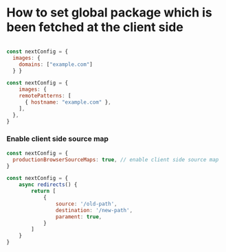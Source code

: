 # How to set global package which is been fetched at the client side
```js

```

```js
const nextConfig = {
  images: {
    domains: ["example.com"]
  } }
```

```js
const nextConfig = {
	images: {
    remotePatterns: [
      { hostname: "example.com" },
    ],
  },
}
```

### Enable client side source map
```js
const nextConfig = {
  productionBrowserSourceMaps: true, // enable client side source map
}
```

```js
const nextConfig = {
	async redirects() {
		return [
			{
				source: '/old-path',
				destination: '/new-path',
				parament: true,
			}
		]
	}
}
```